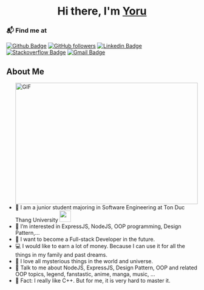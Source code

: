 <h1 align="center">Hi there, I'm <a href="https://github.com/yoru-is-baam" target="_blank">Yoru</a>
  
 ### 📬 Find me at
[![Github Badge](http://img.shields.io/badge/-Github-black?style=flat-square&logo=github&link=https://github.com/Defcon27/)](https://github.com/yoru-is-baam/) 
[![GitHub followers](https://img.shields.io/github/followers/yoru-is-baam?label=Follow&style=social)](https://github.com/yoru-is-baam/?tab=follow) 
[![Linkedin Badge](https://img.shields.io/badge/-LinkedIn-blue?style=flat-square&logo=Linkedin&logoColor=white&link=https://www.linkedin.com/in/yoru-is-baam/)](https://www.linkedin.com/in/yoru-is-baam)
[![Stackoverflow Badge](https://img.shields.io/badge/-Stack%20overflow-FE7A16?style=flat-square&logo=stack-overflow&logoColor=white&link=https://stackoverflow.com/users/11534375/hemanth-kollipara)](https://stackoverflow.com/users/16092222/yoru)
[![Gmail Badge](https://img.shields.io/badge/-Gmail-d14836?style=flat-square&logo=Gmail&logoColor=white&link=mailto:hoanghuynhtuankiet69@gmail.com)](mailto:hoanghuynhtuankiet69@gmail.com)
  
  
  
## About Me
<img align="right" alt="GIF" src="https://github.com/abhisheknaiidu/abhisheknaiidu/blob/master/code.gif?raw=true" width="480" height="320" />

- 🏦 I am a junior student majoring in Software Engineering at Ton Duc Thang University
      <img src="[https://media.giphy.com/media/WUlplcMpOCEmTGBtBW/giphy.gif](https://media.tenor.com/Xlq2A0pmC3sAAAAd/anime-night.gif)" width="30">
- 🌸 I’m interested in ExpressJS, NodeJS, OOP programming, Design Pattern,...
- 🌱 I want to become a Full-stack Developer in the future.
- 💻 I would like to earn a lot of money. Because I can use it for all the things in my family and past dreams.
- 📖 I love all mysterious things in the world and universe.
- 💬 Talk to me about NodeJS, ExpressJS, Design Pattern, OOP and related OOP topics, legend, fanstastic, anime, manga, music, ...
- 🍁 Fact: I really like C++. But for me, it is very hard to master it.
<br>
<!--
**yoru-is-baam/yoru-is-baam** is a ✨ _special_ ✨ repository because its `README.md` (this file) appears on your GitHub profile.

Here are some ideas to get you started:

- 🔭 I’m currently working on ...
- 🌱 I’m currently learning ...
- 👯 I’m looking to collaborate on ...
- 🤔 I’m looking for help with ...
- 💬 Ask me about ...
- 📫 How to reach me: ...
- 😄 Pronouns: ...
- ⚡ Fun fact: ...
-->
